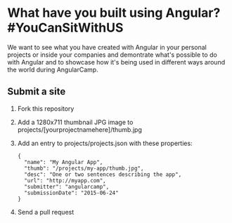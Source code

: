 # What have you built using Angular? #YouCanSitWithUS

We want to see what you have created with Angular in your personal projects or inside your companies and demontrate what's possible to do with Angular and to showcase how it's being used in different ways around the world during AngularCamp.

## Submit a site

1. Fork this repository
2. Add a 1280x711 thumbnail JPG image to projects/[yourprojectnamehere]/thumb.jpg
3. Add an entry to projects/projects.json with these properties:

    ```
    {
      "name": "My Angular App",
      "thumb": "/projects/my-app/thumb.jpg",
      "desc": "One or two sentences describing the app",
      "url": "http://myapp.com",
      "submitter": "angularcamp",
      "submissionDate": "2015-06-24"
    }
    ```
4. Send a pull request


